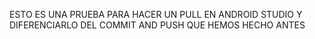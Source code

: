 ESTO ES UNA PRUEBA PARA HACER UN PULL EN ANDROID STUDIO
Y DIFERENCIARLO DEL COMMIT AND PUSH QUE HEMOS HECHO ANTES
